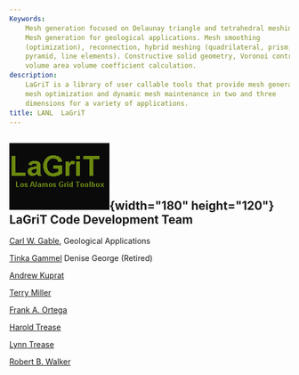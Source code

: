 ```yaml
---
Keywords: 
    Mesh generation focused on Delaunay triangle and tetrahedral meshing.
    Mesh generation for geological applications. Mesh smoothing
    (optimization), reconnection, hybrid meshing (quadrilateral, prism,
    pyramid, line elements). Constructive solid geometry, Voronoi control
    volume area volume coefficient calculation.
description: 
    LaGriT is a library of user callable tools that provide mesh generation,
    mesh optimization and dynamic mesh maintenance in two and three
    dimensions for a variety of applications.
title: LANL  LaGriT 
---
```


<div id="content-org">

![](images/lagrit2.jpg){width="180" height="120"}
LaGriT Code Development Team
----------------------------

[Carl W. Gable](http://www.ees.lanl.gov/staff/gable), Geological
Applications

[Tinka Gammel](http://phonebook.lanl.gov/phonebook_long.php?102076)
Denise George (Retired)

[Andrew Kuprat](http://www.pnl.gov)

[Terry Miller](http://phonebook.lanl.gov/phonebook_long.php?113691)

[Frank A. Ortega](http://phonebook.lanl.gov/phonebook_long.php?104962)

[Harold Trease](http://www.pnl.gov)

[Lynn Trease](http://www.pnl.gov)

[Robert B. Walker](http://phonebook.lanl.gov/phonebook_long.php?084728)

</div>
